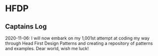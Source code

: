 # HFDP

## Captains Log
2020-11-06: I will now embark on my 1,001st attempt at coding my way through Head First Design Patterns and 
creating a repository of patterns and examples. Dear world, wish me luck! 
